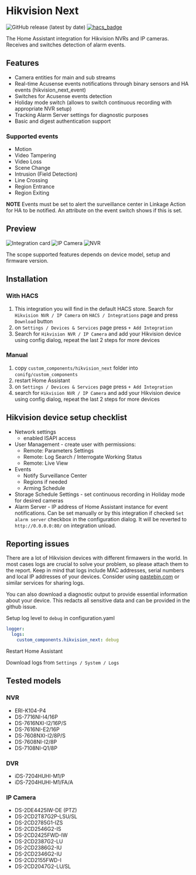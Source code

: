 # Hikvision Next

![GitHub release (latest by date)](https://img.shields.io/github/v/release/maciej-or/hikvision_next?style=flat-square) [![hacs_badge](https://img.shields.io/badge/HACS-Default-orange.svg)](https://github.com/hacs/integration)

The Home Assistant integration for Hikvision NVRs and IP cameras. Receives and switches detection of alarm events.

## Features

- Camera entities for main and sub streams
- Real-time Acusense events notifications through binary sensors and HA events (hikvision_next_event)
- Switches for Acusense events detection
- Holiday mode switch (allows to switch continuous recording with appropriate NVR setup)
- Tracking Alarm Server settings for diagnostic purposes
- Basic and digest authentication support

### Supported events

- Motion
- Video Tampering
- Video Loss
- Scene Change
- Intrusion (Field Detection)
- Line Crossing
- Region Entrance
- Region Exiting

**NOTE**
Events must be set to alert the surveillance center in Linkage Action for HA to be notified.  An attribute on the event switch shows if this is set.

## Preview

![Integration card](/assets/card.jpg "Integration card")
![IP Camera](/assets/ipcam.jpg "IP Camera device view")
![NVR](/assets/nvr.jpg "NVR device view")

The scope supported features depends on device model, setup and firmware version.

## Installation

### With HACS

1. This integration you will find in the default HACS store. Search for `Hikvision NVR / IP Camera` on `HACS / Integrations` page and press `Download` button
2. on `Settings / Devices & Services` page press `+ Add Integration`
3. Search for `Hikvision NVR / IP Camera` and add your Hikvision device using config dialog, repeat the last 2 steps for more devices

### Manual

1. copy `custom_components/hikvision_next` folder into `conifg/custom_components`
2. restart Home Assistant
3. on `Settings / Devices & Services` page press `+ Add Integration`
4. search for `Hikvision NVR / IP Camera` and add your Hikvision device using config dialog, repeat the last 2 steps for more devices

## Hikvision device setup checklist

- Network settings
  - enabled ISAPI access
- User Management - create user with permissions:
  - Remote: Parameters Settings
  - Remote: Log Search / Interrogate Working Status
  - Remote: Live View
- Events
  - Notify Surveillance Center
  - Regions if needed
  - Arming Schedule
- Storage Schedule Settings - set continuous recording in Holiday mode for desired cameras
- Alarm Server - IP address of Home Assistant instance for event notifications. Can be set manually or by this integration if checked `Set alarm server` checkbox in the configuration dialog. It will be reverted to `http://0.0.0.0:80/` on integration unload.

## Reporting issues

There are a lot of Hikvision devices with different firmawers in the world. In most cases logs are crucial to solve your problem, so please attach them to the report.
Keep in mind that logs include MAC addresses, serial numbers and local IP addresses of your devices. Consider using [pastebin.com](https://pastebin.com) or similar services for sharing logs.

You can also download a diagnostic output to provide essential information about your device.  This redacts all sensitive data and can be provided in the github issue.

Setup log level to `debug` in configuration.yaml

```yaml
logger:
  logs:
    custom_components.hikvision_next: debug
```

Restart Home Assistant

Download logs from `Settings / System / Logs`

## Tested models

### NVR

- ERI-K104-P4
- DS-7716NI-I4/16P
- DS-7616NXI-I2/16P/S
- DS-7616NI-E2/16P
- DS-7608NXI-I2/8P/S
- DS-7608NI-I2/8P
- DS-7108NI-Q1/8P

### DVR

- iDS-7204HUHI-M1/P
- iDS-7204HUHI-M1/FA/A

### IP Camera

- DS-2DE4425IW-DE (PTZ)
- DS-2CD2T87G2P-LSU/SL
- DS-2CD2785G1-IZS
- DS-2CD2546G2-IS
- DS-2CD2425FWD-IW
- DS-2CD2387G2-LU
- DS-2CD2386G2-IU
- DS-2CD2346G2-IU
- DS-2CD2155FWD-I
- DS-2CD2047G2-LU/SL
